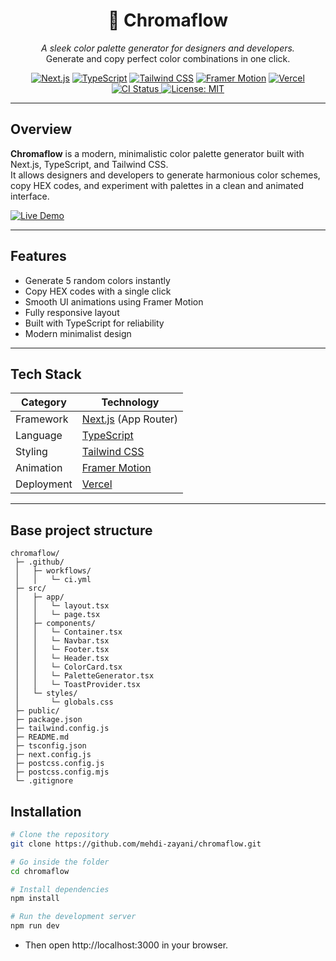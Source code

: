 <h1 align="center">🎨 Chromaflow</h1>

<p align="center">
  <em>A sleek color palette generator for designers and developers.</em><br/>
  Generate and copy perfect color combinations in one click.
</p>


<p align="center">
  <a href="https://nextjs.org/" target="_blank"><img src="https://img.shields.io/badge/Next.js-000000?style=for-the-badge&logo=nextdotjs&logoColor=white" alt="Next.js" /></a>
  <a href="https://www.typescriptlang.org/" target="_blank"><img src="https://img.shields.io/badge/TypeScript-007ACC?style=for-the-badge&logo=typescript&logoColor=white" alt="TypeScript" /></a>
  <a href="https://tailwindcss.com/" target="_blank"><img src="https://img.shields.io/badge/Tailwind_CSS-38B2AC?style=for-the-badge&logo=tailwind-css&logoColor=white" alt="Tailwind CSS" /></a>
  <a href="https://www.framer.com/motion/" target="_blank"><img src="https://img.shields.io/badge/Framer_Motion-EA4C89?style=for-the-badge&logo=framer&logoColor=white" alt="Framer Motion" /></a>
  <a href="https://vercel.com/" target="_blank"><img src="https://img.shields.io/badge/Deployed_on-Vercel-black?style=for-the-badge&logo=vercel&logoColor=white" alt="Vercel" /></a>
<a href="https://github.com/mehdi-zayani/chromaflow/actions/workflows/ci.yml" target="_blank">
  <img src="https://img.shields.io/github/actions/workflow/status/mehdi-zayani/chromaflow/ci.yml?label=CI%20Build&logo=githubactions&logoColor=white&style=for-the-badge" alt="CI Status" />
</a>
<a href="https://github.com/mehdi-zayani/chromaflow/blob/main/LICENSE" target="_blank">
  <img src="https://img.shields.io/badge/License-MIT-3B82F6?style=for-the-badge&logo=opensourceinitiative&logoColor=white" alt="License: MIT" />
</a>

</p>


---

## Overview

**Chromaflow** is a modern, minimalistic color palette generator built with Next.js, TypeScript, and Tailwind CSS.  
It allows designers and developers to generate harmonious color schemes, copy HEX codes, and experiment with palettes in a clean and animated interface.

[![Live Demo](https://img.shields.io/badge/Live%20Demo-Vercel-blue?style=for-the-badge&logo=vercel)](https://chromaflow-hazel.vercel.app/)



---

## Features

- Generate 5 random colors instantly  
- Copy HEX codes with a single click  
- Smooth UI animations using Framer Motion  
- Fully responsive layout  
- Built with TypeScript for reliability  
- Modern minimalist design  

---

## Tech Stack

| Category | Technology |
|-----------|-------------|
| Framework | [Next.js](https://nextjs.org/) (App Router) |
| Language | [TypeScript](https://www.typescriptlang.org/) |
| Styling | [Tailwind CSS](https://tailwindcss.com/) |
| Animation | [Framer Motion](https://www.framer.com/motion/) |
| Deployment | [Vercel](https://vercel.com/) |

---

## Base project structure

```
chromaflow/
 ├─ .github/
 │   ├─ workflows/
 │   │   └─ ci.yml
 ├─ src/
 │   ├─ app/
 │   │   └─ layout.tsx
 │   │   └─ page.tsx
 │   ├─ components/
 │   │   └─ Container.tsx
 │   │   └─ Navbar.tsx
 │   │   └─ Footer.tsx
 │   │   └─ Header.tsx
 │   │   └─ ColorCard.tsx
 │   │   └─ PaletteGenerator.tsx
 │   │   └─ ToastProvider.tsx
 │   └─ styles/
 │       └─ globals.css
 ├─ public/
 ├─ package.json
 ├─ tailwind.config.js
 ├─ README.md
 ├─ tsconfig.json
 ├─ next.config.js
 ├─ postcss.config.js
 ├─ postcss.config.mjs
 └─ .gitignore
```


## Installation

```bash
# Clone the repository
git clone https://github.com/mehdi-zayani/chromaflow.git

# Go inside the folder
cd chromaflow

# Install dependencies
npm install

# Run the development server
npm run dev

```

- Then open http://localhost:3000 in your browser.



